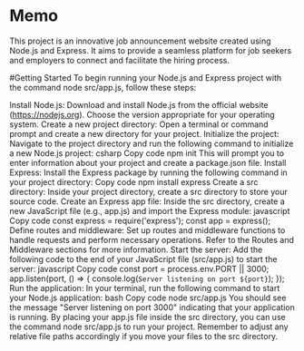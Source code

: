 # Memo
This project is an innovative job announcement website created using Node.js and Express. It aims to provide a seamless platform for job seekers and employers to connect and facilitate the hiring process.

#Getting Started
To begin running your Node.js and Express project with the command node src/app.js, follow these steps:

Install Node.js: Download and install Node.js from the official website (https://nodejs.org). Choose the version appropriate for your operating system.
Create a new project directory: Open a terminal or command prompt and create a new directory for your project.
Initialize the project: Navigate to the project directory and run the following command to initialize a new Node.js project:
csharp
Copy code
npm init
This will prompt you to enter information about your project and create a package.json file.
Install Express: Install the Express package by running the following command in your project directory:
Copy code
npm install express
Create a src directory: Inside your project directory, create a src directory to store your source code.
Create an Express app file: Inside the src directory, create a new JavaScript file (e.g., app.js) and import the Express module:
javascript
Copy code
const express = require('express');
const app = express();
Define routes and middleware: Set up routes and middleware functions to handle requests and perform necessary operations. Refer to the Routes and Middleware sections for more information.
Start the server: Add the following code to the end of your JavaScript file (src/app.js) to start the server:
javascript
Copy code
const port = process.env.PORT || 3000;
app.listen(port, () => {
  console.log(`Server listening on port ${port}`);
});
Run the application: In your terminal, run the following command to start your Node.js application:
bash
Copy code
node src/app.js
You should see the message "Server listening on port 3000" indicating that your application is running.
By placing your app.js file inside the src directory, you can use the command node src/app.js to run your project. Remember to adjust any relative file paths accordingly if you move your files to the src directory.
